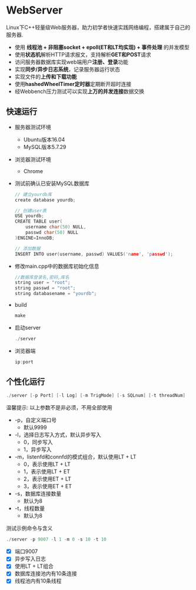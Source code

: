 WebServer
===============
Linux下C++轻量级Web服务器，助力初学者快速实践网络编程，搭建属于自己的服务器.

* 使用 **线程池 + 非阻塞socket + epoll(ET和LT均实现) + 事件处理** 的并发模型
* 使用**状态机**解析HTTP请求报文，支持解析**GET和POST**请求
* 访问服务器数据库实现web端用户**注册、登录**功能
* 实现**同步/异步日志系统**，记录服务器运行状态
* 实现文件的**上传和下载功能**
* 使用**hashedWheelTimer定时器**定期断开超时连接
* 经Webbench压力测试可以实现**上万的并发连接**数据交换

快速运行
------------
* 服务器测试环境
	* Ubuntu版本16.04
	* MySQL版本5.7.29
* 浏览器测试环境
	* Chrome

* 测试前确认已安装MySQL数据库

    ```C++
    // 建立yourdb库
    create database yourdb;

    // 创建user表
    USE yourdb;
    CREATE TABLE user(
        username char(50) NULL,
        passwd char(50) NULL
    )ENGINE=InnoDB;

    // 添加数据
    INSERT INTO user(username, passwd) VALUES('name', 'passwd');
    ```

* 修改main.cpp中的数据库初始化信息

    ```C++
    //数据库登录名,密码,库名
    string user = "root";
    string passwd = "root";
    string databasename = "yourdb";
    ```

* build

    ```C++
    make
    ```

* 启动server

    ```C++
    ./server
    ```

* 浏览器端

    ```C++
    ip:port
    ```

个性化运行
------

```C++
./server [-p Port] [-l Log] [-m TrigMode] [-s SQLnum] [-t threadNum]
```

温馨提示: 以上参数不是非必须，不用全部使用

* -p，自定义端口号
	* 默认9999
* -l，选择日志写入方式，默认异步写入
	* 0，同步写入
	* 1，异步写入
* -m，listenfd和connfd的模式组合，默认使用LT + LT
	* 0，表示使用LT + LT
	* 1，表示使用LT + ET
    * 2，表示使用ET + LT
    * 3，表示使用ET + ET
* -s，数据库连接数量
	* 默认为8
* -t，线程数量
	* 默认为8

测试示例命令与含义

```C++
./server -p 9007 -l 1 -m 0 -s 10 -t 10
```

- [x] 端口9007
- [x] 异步写入日志
- [x] 使用LT + LT组合
- [x] 数据库连接池内有10条连接
- [x] 线程池内有10条线程
